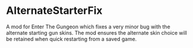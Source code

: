 # AlternateStarterFix
A mod for Enter The Gungeon which fixes a very minor bug with the alternate starting gun skins.
The mod ensures the alternate skin choice will be retained when quick restarting from a saved game.
